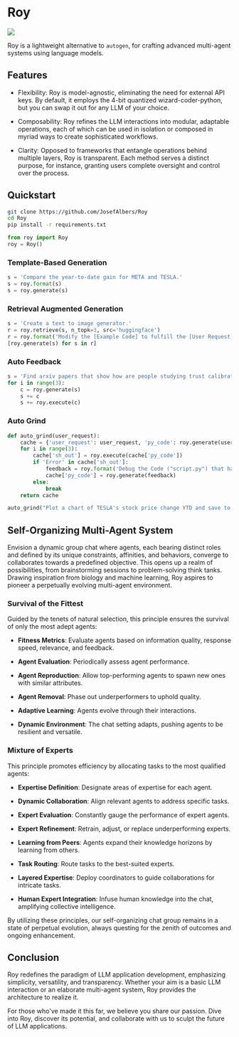 # Roy

[<img align="center" src="https://colab.research.google.com/assets/colab-badge.svg" />](https://colab.research.google.com/github/JosefAlbers/Roy/blob/main/quickstart.ipynb)

Roy is a lightweight alternative to `autogen`, for crafting advanced multi-agent systems using language models.

## Features

- Flexibility: Roy is model-agnostic, eliminating the need for external API keys. By default, it employs the 4-bit quantized wizard-coder-python, but you can swap it out for any LLM of your choice.

- Composability: Roy refines the LLM interactions into modular, adaptable operations, each of which can be used in isolation or composed in myriad ways to create sophisticated workflows.

- Clarity: Opposed to frameworks that entangle operations behind multiple layers, Roy is transparent. Each method serves a distinct purpose, for instance, granting users complete oversight and control over the process.

## Quickstart

```sh
git clone https://github.com/JosefAlbers/Roy
cd Roy
pip install -r requirements.txt
```

```python
from roy import Roy
roy = Roy()
```

### **Template-Based Generation**

```python
s = 'Compare the year-to-date gain for META and TESLA.'
s = roy.format(s)
s = roy.generate(s)
```

### **Retrieval Augmented Generation**

```python
s = 'Create a text to image generator.'
r = roy.retrieve(s, n_topk=3, src='huggingface')
r = roy.format('Modify the [Example Code] to fulfill the [User Request] using minimal changes...', r)
[roy.generate(s) for s in r]
```

### **Auto Feedback**

```python
s = 'Find arxiv papers that show how are people studying trust calibration in AI based systems'
for i in range(3):
    c = roy.generate(s)
    s += c
    s += roy.execute(c)
```

### **Auto Grind**

```python
def auto_grind(user_request):
    cache = {'user_request': user_request, 'py_code': roy.generate(user_request)}
    for i in range(3):
        cache['sh_out'] = roy.execute(cache['py_code'])
        if 'Error' in cache['sh_out']:
            feedback = roy.format('Debug the Code ("script.py") that had been written for this problem: "{user_request}"\n\n[Code]:\n```python\n{py_code}\n```\n\n[Error]:\n{sh_out}', cache)
            cache['py_code'] = roy.generate(feedback)
        else:
            break
    return cache

auto_grind("Plot a chart of TESLA's stock price change YTD and save to 'stock_price_ytd.png'.")
```

## Self-Organizing Multi-Agent System

Envision a dynamic group chat where agents, each bearing distinct roles and defined by its unique constraints, affinities, and behaviors, converge to collaborates towards a predefined objective. This opens up a realm of possibilities, from brainstorming sessions to problem-solving think tanks. Drawing inspiration from biology and machine learning, Roy aspires to pioneer a perpetually evolving multi-agent environment.

### Survival of the Fittest

Guided by the tenets of natural selection, this principle ensures the survival of only the most adept agents:

- **Fitness Metrics**: Evaluate agents based on information quality, response speed, relevance, and feedback.
  
- **Agent Evaluation**: Periodically assess agent performance.
  
- **Agent Reproduction**: Allow top-performing agents to spawn new ones with similar attributes.
  
- **Agent Removal**: Phase out underperformers to uphold quality.
  
- **Adaptive Learning**: Agents evolve through their interactions.
  
- **Dynamic Environment**: The chat setting adapts, pushing agents to be resilient and versatile.

### Mixture of Experts

This principle promotes efficiency by allocating tasks to the most qualified agents:

- **Expertise Definition**: Designate areas of expertise for each agent.
  
- **Dynamic Collaboration**: Align relevant agents to address specific tasks.
  
- **Expert Evaluation**: Constantly gauge the performance of expert agents.
  
- **Expert Refinement**: Retrain, adjust, or replace underperforming experts.
  
- **Learning from Peers**: Agents expand their knowledge horizons by learning from others.
  
- **Task Routing**: Route tasks to the best-suited experts.
  
- **Layered Expertise**: Deploy coordinators to guide collaborations for intricate tasks.
  
- **Human Expert Integration**: Infuse human knowledge into the chat, amplifying collective intelligence.

By utilizing these principles, our self-organizing chat group remains in a state of perpetual evolution, always questing for the zenith of outcomes and ongoing enhancement.

## Conclusion

Roy redefines the paradigm of LLM application development, emphasizing simplicity, versatility, and transparency. Whether your aim is a basic LLM interaction or an elaborate multi-agent system, Roy provides the architecture to realize it.

For those who've made it this far, we believe you share our passion. Dive into Roy, discover its potential, and collaborate with us to sculpt the future of LLM applications.
